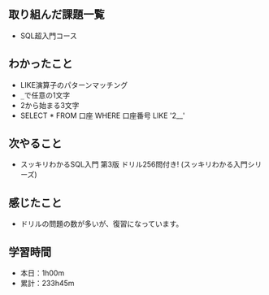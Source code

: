 ## 取り組んだ課題一覧
- SQL超入門コース
## わかったこと
- LIKE演算子のパターンマッチング
- `_`で任意の1文字
- 2から始まる3文字
- SELECT * FROM 口座 WHERE 口座番号 LIKE '2__'
## 次やること
- スッキリわかるSQL入門 第3版 ドリル256問付き! (スッキリわかる入門シリーズ)
## 感じたこと
- ドリルの問題の数が多いが、復習になっています。
## 学習時間
- 本日：1h00m
- 累計：233h45m
